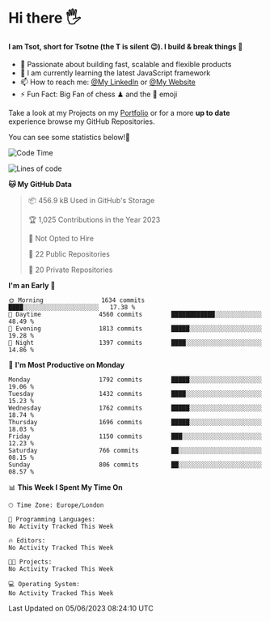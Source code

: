 # Hi there :raised_hand_with_fingers_splayed:
#### I am Tsot, short for Tsotne (the T is silent :wink:). I build & break things :space_invader:
- :telescope: Passionate about building fast, scalable and flexible products
- :seedling: I am currently learning the latest JavaScript framework 
- :mailbox: How to reach me: [@My LinkedIn](https://www.linkedin.com/in/tsotne-gvadzabia/) or [@My Website](https://tsotne.co.uk/contact)
- :zap: Fun Fact: Big Fan of chess ♟ and the 👾 emoji

Take a look at my Projects on my [Portfolio](https://tsotne.co.uk/) or for a more **up to date** experience browse my GitHub Repositories.

You can see some statistics below!:space_invader:
<!--START_SECTION:waka-->
![Code Time](http://img.shields.io/badge/Code%20Time-761%20hrs%202%20mins-blue)

![Lines of code](https://img.shields.io/badge/From%20Hello%20World%20I%27ve%20Written-5.2%20million%20lines%20of%20code-blue)

**🐱 My GitHub Data** 

> 📦 456.9 kB Used in GitHub's Storage 
 > 
> 🏆 1,025 Contributions in the Year 2023
 > 
> 🚫 Not Opted to Hire
 > 
> 📜 22 Public Repositories 
 > 
> 🔑 20 Private Repositories 
 > 
**I'm an Early 🐤** 

```text
🌞 Morning                1634 commits        ████░░░░░░░░░░░░░░░░░░░░░   17.38 % 
🌆 Daytime                4560 commits        ████████████░░░░░░░░░░░░░   48.49 % 
🌃 Evening                1813 commits        █████░░░░░░░░░░░░░░░░░░░░   19.28 % 
🌙 Night                  1397 commits        ████░░░░░░░░░░░░░░░░░░░░░   14.86 % 
```
📅 **I'm Most Productive on Monday** 

```text
Monday                   1792 commits        █████░░░░░░░░░░░░░░░░░░░░   19.06 % 
Tuesday                  1432 commits        ████░░░░░░░░░░░░░░░░░░░░░   15.23 % 
Wednesday                1762 commits        █████░░░░░░░░░░░░░░░░░░░░   18.74 % 
Thursday                 1696 commits        █████░░░░░░░░░░░░░░░░░░░░   18.03 % 
Friday                   1150 commits        ███░░░░░░░░░░░░░░░░░░░░░░   12.23 % 
Saturday                 766 commits         ██░░░░░░░░░░░░░░░░░░░░░░░   08.15 % 
Sunday                   806 commits         ██░░░░░░░░░░░░░░░░░░░░░░░   08.57 % 
```


📊 **This Week I Spent My Time On** 

```text
🕑︎ Time Zone: Europe/London

💬 Programming Languages: 
No Activity Tracked This Week

🔥 Editors: 
No Activity Tracked This Week

🐱‍💻 Projects: 
No Activity Tracked This Week

💻 Operating System: 
No Activity Tracked This Week
```


 Last Updated on 05/06/2023 08:24:10 UTC
<!--END_SECTION:waka-->
